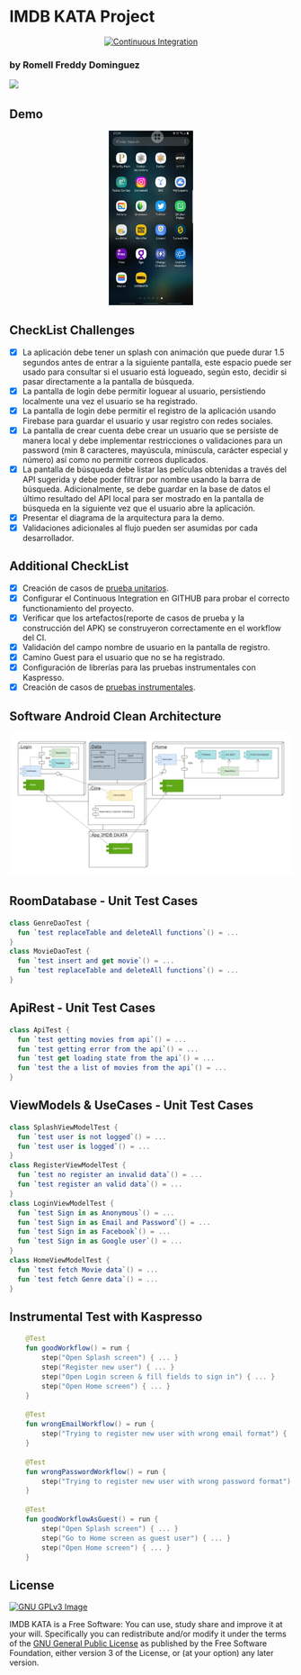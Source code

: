 # IMDB KATA Project

<p align="center"> 
<a href="https://github.com/romellfudi/imdbkata/actions"><img src="https://github.com/romellfudi/imdbkata/workflows/Android%20CI/badge.svg" alt="Continuous Integration"></a>
</p>

### by Romell Freddy Dominguez

[![](https://raw.githubusercontent.com/romellfudi/assets/master/favicon.ico)](https://portfolio.romellfudi.com/)

## Demo

<p align="center"> 
<a href="https://raw.githubusercontent.com/romellfudi/imdbkata/main/snapshots/workflow.gif"><img src="https://github.com/romellfudi/imdbkata/blob/main/snapshots/workflow.gif" alt="Workflow" width="150"></a>
</p>

## CheckList Challenges

- [x] La aplicación debe tener un splash con animación que puede durar 1.5 segundos antes de entrar
  a la siguiente pantalla, este espacio puede ser usado para consultar si el usuario está logueado,
  según esto, decidir si pasar directamente a la pantalla de búsqueda.
- [x] La pantalla de login debe permitir loguear al usuario, persistiendo localmente una vez el
  usuario se ha registrado.
- [x] La pantalla de login debe permitir el registro de la aplicación usando Firebase para guardar
  el usuario y usar registro con redes sociales.
- [x] La pantalla de crear cuenta debe crear un usuario que se persiste de manera local y debe
  implementar restricciones o validaciones para un password (min 8 caracteres, mayúscula, minúscula,
  carácter especial y número) así como no permitir correos duplicados.
- [x] La pantalla de búsqueda debe listar las películas obtenidas a través del API sugerida y debe
  poder filtrar por nombre usando la barra de búsqueda. Adicionalmente, se debe guardar en la base
  de datos el último resultado del API local para ser mostrado en la pantalla de búsqueda en la
  siguiente vez que el usuario abre la aplicación.
- [x] Presentar el diagrama de la arquitectura para la demo.
- [x] Validaciones adicionales al flujo pueden ser asumidas por cada desarrollador.

## Additional CheckList

- [x] Creación de casos de [prueba unitarios](home/src/test/java/com/example/home).
- [x] Configurar el Continuous Integration en GITHUB para probar el correcto functionamiento del
  proyecto.
- [x] Verificar que los artefactos(reporte de casos de prueba y la construcción del APK) se
  construyeron correctamente en el workflow del CI.
- [x] Validación del campo nombre de usuario en la pantalla de registro.
- [x] Camino Guest para el usuario que no se ha registrado.
- [x] Configuración de librerías para las pruebas instrumentales con Kaspresso.
- [x] Creación de casos de [pruebas instrumentales](app/src/androidTest/java/com/example/imdbkata/KataInstrumentalTest.kt).

## Software Android Clean Architecture

<p align="center">
<a href="https://raw.githubusercontent.com/romellfudi/imdbkata/main/snapshots/IMDB_KATA_CLEANARQUITECTURE.jpg"><img src="https://github.com/romellfudi/imdbkata/blob/main/snapshots/IMDB_KATA_CLEANARQUITECTURE.jpg" alt="Workflow" width="800"></a>
</p>

## RoomDatabase - Unit Test Cases
```kotlin
class GenreDaoTest {
  fun `test replaceTable and deleteAll functions`() = ...
}
class MovieDaoTest {
  fun `test insert and get movie`() = ...
  fun `test replaceTable and deleteAll functions`() = ...
}
```

## ApiRest - Unit Test Cases
```kotlin
class ApiTest {
  fun `test getting movies from api`() = ...
  fun `test getting error from the api`() = ...
  fun `test get loading state from the api`() = ...
  fun `test the a list of movies from the api`() = ...
}
```

## ViewModels & UseCases - Unit Test Cases
```kotlin
class SplashViewModelTest {
  fun `test user is not logged`() = ...
  fun `test user is logged`() = ...
}
class RegisterViewModelTest {
  fun `test no register an invalid data`() = ...
  fun `test register an valid data`() = ...
}
class LoginViewModelTest {
  fun `test Sign in as Anonymous`() = ...
  fun `test Sign in as Email and Password`() = ...
  fun `test Sign in as Facebook`() = ...
  fun `test Sign in as Google user`() = ...
}
class HomeViewModelTest {
  fun `test fetch Movie data`() = ...
  fun `test fetch Genre data`() = ...
}
```

## Instrumental Test with Kaspresso
```kotlin
    @Test
    fun goodWorkflow() = run {
        step("Open Splash screen") { ... }
        step("Register new user") { ... }
        step("Open Login screen & fill fields to sign in") { ... }
        step("Open Home screen") { ... }
    }

    @Test
    fun wrongEmailWorkflow() = run {
        step("Trying to register new user with wrong email format") { ... }
    }

    @Test
    fun wrongPasswordWorkflow() = run {
        step("Trying to register new user with wrong password format") { ... }
    }

    @Test
    fun goodWorkflowAsGuest() = run {
        step("Open Splash screen") { ... }
        step("Go to Home screen as guest user") { ... }
        step("Open Home screen") { ... }
    }
```

## License
[![GNU GPLv3 Image](https://www.gnu.org/graphics/gplv3-127x51.png)](http://www.gnu.org/licenses/gpl-3.0.en.html)

IMDB KATA is a Free Software: You can use, study share and improve it at your
will. Specifically you can redistribute and/or modify it under the terms of the
[GNU General Public License](https://www.gnu.org/licenses/gpl.html) as
published by the Free Software Foundation, either version 3 of the License, or
(at your option) any later version.  